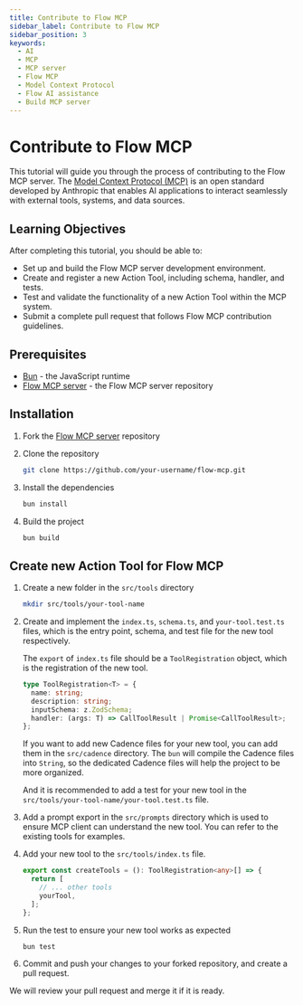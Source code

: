 ```yaml
---
title: Contribute to Flow MCP
sidebar_label: Contribute to Flow MCP
sidebar_position: 3
keywords:
  - AI
  - MCP
  - MCP server
  - Flow MCP
  - Model Context Protocol
  - Flow AI assistance
  - Build MCP server
---
```


# Contribute to Flow MCP

This tutorial will guide you through the process of contributing to the Flow MCP server. The [Model Context Protocol (MCP)] is an open standard developed by Anthropic that enables AI applications to interact seamlessly with external tools, systems, and data sources.  

## Learning Objectives

After completing this tutorial, you should be able to:

- Set up and build the Flow MCP server development environment.
- Create and register a new Action Tool, including schema, handler, and tests.
- Test and validate the functionality of a new Action Tool within the MCP system.
- Submit a complete pull request that follows Flow MCP contribution guidelines.

## Prerequisites

- [Bun] - the JavaScript runtime
- [Flow MCP server] - the Flow MCP server repository

## Installation

1. Fork the [Flow MCP server] repository

2. Clone the repository

    ```bash
    git clone https://github.com/your-username/flow-mcp.git
    ```

3. Install the dependencies

    ```bash
    bun install
    ```

4. Build the project

    ```bash
    bun build
    ```

## Create new Action Tool for Flow MCP

1. Create a new folder in the `src/tools` directory

    ```bash
    mkdir src/tools/your-tool-name
    ```

2. Create and implement the `index.ts`, `schema.ts`, and `your-tool.test.ts` files, which is the entry point, schema, and test file for the new tool respectively.

    The `export` of `index.ts` file should be a `ToolRegistration` object, which is the registration of the new tool.

    ```ts
    type ToolRegistration<T> = {
      name: string;
      description: string;
      inputSchema: z.ZodSchema;
      handler: (args: T) => CallToolResult | Promise<CallToolResult>;
    };
    ```

    If you want to add new Cadence files for your new tool, you can add them in the `src/cadence` directory. The `bun` will compile the Cadence files into `String`, so the dedicated Cadence files will help the project to be more organized.

    And it is recommended to add a test for your new tool in the `src/tools/your-tool-name/your-tool.test.ts` file.

3. Add a prompt export in the `src/prompts` directory which is used to ensure MCP client can understand the new tool. You can refer to the existing tools for examples.

4. Add your new tool to the `src/tools/index.ts` file.

    ```ts
    export const createTools = (): ToolRegistration<any>[] => {
      return [
        // ... other tools
        yourTool,
      ];
    };
    ```

5. Run the test to ensure your new tool works as expected

    ```bash
    bun test
    ```

6. Commit and push your changes to your forked repository, and create a pull request.

We will review your pull request and merge it if it is ready.

[Flow MCP server]: https://github.com/outblock/flow-mcp
[Bun]: https://bun.sh/
[Model Context Protocol (MCP)]: https://modelcontextprotocol.io/introduction


